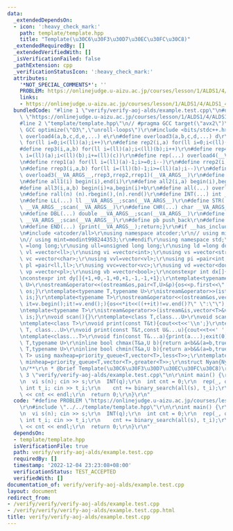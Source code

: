 ```yaml
---
data:
  _extendedDependsOn:
  - icon: ':heavy_check_mark:'
    path: template/template.hpp
    title: "Template(\u30C6\u30F3\u30D7\u30EC\u30FC\u30C8)"
  _extendedRequiredBy: []
  _extendedVerifiedWith: []
  _isVerificationFailed: false
  _pathExtension: cpp
  _verificationStatusIcon: ':heavy_check_mark:'
  attributes:
    '*NOT_SPECIAL_COMMENTS*': ''
    PROBLEM: https://onlinejudge.u-aizu.ac.jp/courses/lesson/1/ALDS1/4/ALDS1_4_B
    links:
    - https://onlinejudge.u-aizu.ac.jp/courses/lesson/1/ALDS1/4/ALDS1_4_B
  bundledCode: "#line 1 \"verify/verify-aoj-alds/example.test.cpp\"\n#define PROBLEM\
    \ \"https://onlinejudge.u-aizu.ac.jp/courses/lesson/1/ALDS1/4/ALDS1_4_B\"\r\n\
    #line 2 \"template/template.hpp\"\n// #pragma GCC target(\"avx2\")\r\n// #pragma\
    \ GCC optimize(\"O3\",\"unroll-loops\")\r\n#include <bits/stdc++.h>\r\n#define\
    \ overload4(a,b,c,d,e,...) e\r\n#define overload3(a,b,c,d,...) d\r\n#define rep1(a)\
    \ for(ll i=0;i<(ll)(a);i++)\r\n#define rep2(i,a) for(ll i=0;i<(ll)(a);i++)\r\n\
    #define rep3(i,a,b) for(ll i=(ll)(a);i<(ll)(b);i++)\r\n#define rep4(i,a,b,c) for(ll\
    \ i=(ll)(a);i<(ll)(b);i+=(ll)(c))\r\n#define rep(...) overload4(__VA_ARGS__,rep4,rep3,rep2,rep1)(__VA_ARGS__)\r\
    \n#define rrep1(a) for(ll i=(ll)(a)-1;i>=0;i--)\r\n#define rrep2(i,a) for(ll i=(ll)(a)-1;i>=0;i--)\r\
    \n#define rrep3(i,a,b) for(ll i=(ll)(b)-1;i>=(ll)(a);i--)\r\n#define rrep(...)\
    \ overload3(__VA_ARGS__,rrep3,rrep2,rrep1)(__VA_ARGS__)\r\n#define fore(...) for(auto&&__VA_ARGS__)\r\
    \n#define all1(i) begin(i),end(i)\r\n#define all2(i,a) begin(i),begin(i)+a\r\n\
    #define all3(i,a,b) begin(i)+a,begin(i)+b\r\n#define all(...) overload3(__VA_ARGS__,all3,all2,all1)(__VA_ARGS__)\r\
    \n#define rall(n) (n).rbegin(),(n).rend()\r\n#define INT(...) int __VA_ARGS__;scan(__VA_ARGS__)\r\
    \n#define LL(...) ll __VA_ARGS__;scan(__VA_ARGS__)\r\n#define STR(...) string\
    \ __VA_ARGS__;scan(__VA_ARGS__)\r\n#define CHR(...) char __VA_ARGS__;scan(__VA_ARGS__)\r\
    \n#define DBL(...) double __VA_ARGS__;scan(__VA_ARGS__)\r\n#define LD(...) ld\
    \ __VA_ARGS__;scan(__VA_ARGS__)\r\n#define pb push_back\r\n#define eb emplace_back\r\
    \n#define END(...) {print(__VA_ARGS__);return;}\r\n#if __has_include(<atcoder/all>)\r\
    \n#include <atcoder/all>\r\nusing namespace atcoder;\r\n// using mint=modint1000000007;\r\
    \n// using mint=modint998244353;\r\n#endif\r\nusing namespace std;\r\nusing ll\
    \ =long long;\r\nusing ull=unsigned long long;\r\nusing ld =long double;\r\nusing\
    \ vl =vector<ll>;\r\nusing vi =vector<int>;\r\nusing vs =vector<string>;\r\nusing\
    \ vc =vector<char>;\r\nusing vvl=vector<vl>;\r\nusing pi =pair<int,int>;\r\nusing\
    \ pl =pair<ll,ll>;\r\nusing vvc=vector<vc>;\r\nusing vd =vector<double>;\r\nusing\
    \ vp =vector<pl>;\r\nusing vb =vector<bool>;\r\nconstexpr int dx[]{+0,+1,+0,-1,+1,+1,-1,-1};\r\
    \nconstexpr int dy[]{+1,+0,-1,+0,+1,-1,-1,+1};\r\ntemplate<typename T,typename\
    \ U>\r\nostream&operator<<(ostream&os,pair<T,U>&p){os<<p.first<<\" \"<<p.second;return\
    \ os;}\r\ntemplate<typename T,typename U>\r\nistream&operator>>(istream&is,pair<T,U>&p){is>>p.first>>p.second;return\
    \ is;}\r\ntemplate<typename T>\r\nostream&operator<<(ostream&os,vector<T>&v){for(auto\
    \ it=v.begin();it!=v.end();){os<<*it<<((++it)!=v.end()?\" \":\"\");}return os;}\r\
    \ntemplate<typename T>\r\nistream&operator>>(istream&is,vector<T>&v){for(T&e:v)is>>e;return\
    \ is;}\r\nvoid scan(){}\r\ntemplate<class T,class...U>\r\nvoid scan(T&t,U&...u){cin>>t;scan(u...);}\r\
    \ntemplate<class T>\r\nvoid print(const T&t){cout<<t<<'\\n';}\r\ntemplate<class\
    \ T, class...U>\r\nvoid print(const T&t,const U&...u){cout<<t<<' ';print(u...);}\r\
    \ntemplate<class...T>\r\nvoid fin(const T&...a){print(a...);exit(0);}\r\ntemplate<typename\
    \ T,typename U>\r\ninline bool chmax(T&a,U b){return a<b&&(a=b,true);}\r\ntemplate<typename\
    \ T,typename U>\r\ninline bool chmin(T&a,U b){return a>b&&(a=b,true);}\r\ntemplate<class\
    \ T> using maxheap=priority_queue<T,vector<T>,less<T>>;\r\ntemplate<class T> using\
    \ minheap=priority_queue<T,vector<T>,greater<T>>;\r\nstruct Nyan{Nyan(){cin.tie(nullptr);ios::sync_with_stdio(false);cout.tie(0);cout<<fixed<<setprecision(12);cerr<<fixed<<setprecision(12);}};\r\
    \n/**\r\n * @brief Template(\u30C6\u30F3\u30D7\u30EC\u30FC\u30C8)\r\n*/\n#line\
    \ 3 \"verify/verify-aoj-alds/example.test.cpp\"\n\r\nint main() {\r\n  INT(n);\r\
    \n  vi s(n); cin >> s;\r\n  INT(q);\r\n  int cnt = 0;\r\n  rep(_, q) {\r\n   \
    \ int t_i; cin >> t_i;\r\n    cnt += binary_search(all(s), t_i);\r\n  }\r\n  cout\
    \ << cnt << endl;\r\n  return 0;\r\n}\r\n"
  code: "#define PROBLEM \"https://onlinejudge.u-aizu.ac.jp/courses/lesson/1/ALDS1/4/ALDS1_4_B\"\
    \r\n#include \"../../template/template.hpp\"\r\n\r\nint main() {\r\n  INT(n);\r\
    \n  vi s(n); cin >> s;\r\n  INT(q);\r\n  int cnt = 0;\r\n  rep(_, q) {\r\n   \
    \ int t_i; cin >> t_i;\r\n    cnt += binary_search(all(s), t_i);\r\n  }\r\n  cout\
    \ << cnt << endl;\r\n  return 0;\r\n}\r\n"
  dependsOn:
  - template/template.hpp
  isVerificationFile: true
  path: verify/verify-aoj-alds/example.test.cpp
  requiredBy: []
  timestamp: '2022-12-04 23:23:08+08:00'
  verificationStatus: TEST_ACCEPTED
  verifiedWith: []
documentation_of: verify/verify-aoj-alds/example.test.cpp
layout: document
redirect_from:
- /verify/verify/verify-aoj-alds/example.test.cpp
- /verify/verify/verify-aoj-alds/example.test.cpp.html
title: verify/verify-aoj-alds/example.test.cpp
---
```


